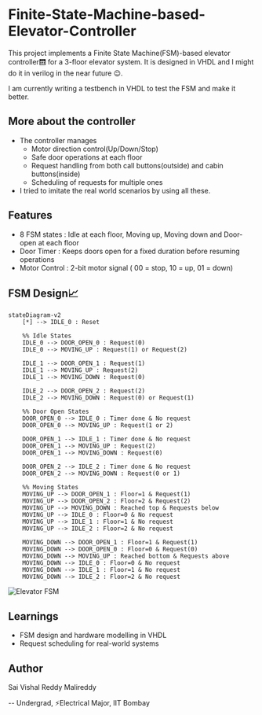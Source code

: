 # Finite-State-Machine-based-Elevator-Controller
This project implements a Finite State Machine(FSM)-based elevator controller🛗 for a 3-floor elevator system. It is designed in VHDL and I might do it in verilog in the near future 😉.

I am currently writing a testbench in VHDL to test the FSM and make it better.

## More about the controller
- The controller manages
  - Motor direction control(Up/Down/Stop)
  - Safe door operations at each floor
  - Request handling from both call buttons(outside) and cabin buttons(inside)
  - Scheduling of requests for multiple ones
- I tried to imitate the real world scenarios by using all these.

## Features
- 8 FSM states : Idle at each floor, Moving up, Moving down and Door-open at each floor
- Door Timer : Keeps doors open for a fixed duration before resuming operations
- Motor Control : 2-bit motor signal ( 00 = stop, 10 = up, 01 = down)

## FSM Design📈

```mermaid
stateDiagram-v2
    [*] --> IDLE_0 : Reset

    %% Idle States
    IDLE_0 --> DOOR_OPEN_0 : Request(0)
    IDLE_0 --> MOVING_UP : Request(1) or Request(2)
    
    IDLE_1 --> DOOR_OPEN_1 : Request(1)
    IDLE_1 --> MOVING_UP : Request(2)
    IDLE_1 --> MOVING_DOWN : Request(0)
    
    IDLE_2 --> DOOR_OPEN_2 : Request(2)
    IDLE_2 --> MOVING_DOWN : Request(0) or Request(1)

    %% Door Open States
    DOOR_OPEN_0 --> IDLE_0 : Timer done & No request
    DOOR_OPEN_0 --> MOVING_UP : Request(1 or 2)
    
    DOOR_OPEN_1 --> IDLE_1 : Timer done & No request
    DOOR_OPEN_1 --> MOVING_UP : Request(2)
    DOOR_OPEN_1 --> MOVING_DOWN : Request(0)
    
    DOOR_OPEN_2 --> IDLE_2 : Timer done & No request
    DOOR_OPEN_2 --> MOVING_DOWN : Request(0 or 1)

    %% Moving States
    MOVING_UP --> DOOR_OPEN_1 : Floor=1 & Request(1)
    MOVING_UP --> DOOR_OPEN_2 : Floor=2 & Request(2)
    MOVING_UP --> MOVING_DOWN : Reached top & Requests below
    MOVING_UP --> IDLE_0 : Floor=0 & No request
    MOVING_UP --> IDLE_1 : Floor=1 & No request
    MOVING_UP --> IDLE_2 : Floor=2 & No request

    MOVING_DOWN --> DOOR_OPEN_1 : Floor=1 & Request(1)
    MOVING_DOWN --> DOOR_OPEN_0 : Floor=0 & Request(0)
    MOVING_DOWN --> MOVING_UP : Reached bottom & Requests above
    MOVING_DOWN --> IDLE_0 : Floor=0 & No request
    MOVING_DOWN --> IDLE_1 : Floor=1 & No request
    MOVING_DOWN --> IDLE_2 : Floor=2 & No request
````
![Elevator FSM](fsm_diagram.png)

## Learnings
- FSM design and hardware modelling in VHDL
- Request scheduling for real-world systems

## Author
Sai Vishal Reddy Malireddy
 
-- Undergrad, ⚡Electrical Major, IIT Bombay
